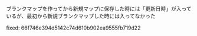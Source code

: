 
ブランクマップを作ってから新規マップに保存した時には「更新日時」が入っているが、最初から新規ブランクマップした時には入ってなかった

fixed: 66f746e394d5142c74d610b902ea9555fb719d22
